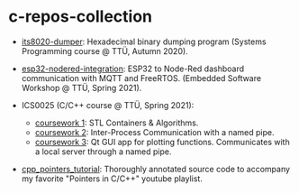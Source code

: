 # c-repos-collection

- [its8020-dumper](/its8020-dumper/README.md): Hexadecimal binary dumping program (Systems Programming course @ TTÜ, Autumn 2020).

- [esp32-nodered-integration](/esp32-nodered-integration/README.md): ESP32 to Node-Red dashboard communication with MQTT and FreeRTOS. (Embedded Software Workshop @ TTÜ, Spring 2021). 

- ICS0025 (C/C++ course @ TTÜ, Spring 2021):
  - [coursework 1](/ICS0025_coursework_1/README.md): STL Containers & Algorithms.
  - [coursework 2](/ICS0025_coursework_2/README.md): Inter-Process Communication with a named pipe.
  - [coursework 3](/ICS0025_coursework_3/README.md): Qt GUI app for plotting functions. Communicates with a local server through a named pipe.

- [cpp_pointers_tutorial](/cpp_pointers_tutorial/README.md): Thoroughly annotated source code to accompany my favorite "Pointers in C/C++" youtube playlist. 